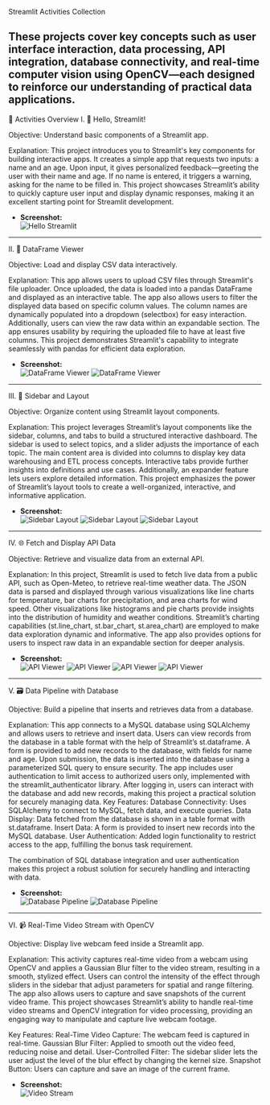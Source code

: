 Streamlit Activities Collection

These projects cover key concepts such as user interface interaction, data processing, API integration, database connectivity, and real-time computer vision using OpenCV—each designed to reinforce our understanding of practical data applications.
---

📘 Activities Overview
I. 🚀 Hello, Streamlit!

Objective: Understand basic components of a Streamlit app.

Explanation: This project introduces you to Streamlit's key components for building interactive apps. It creates a simple app that requests two inputs: a name and an age. Upon input, it gives personalized feedback—greeting the user with their name and age. If no name is entered, it triggers a warning, asking for the name to be filled in. This project showcases Streamlit’s ability to quickly capture user input and display dynamic responses, making it an excellent starting point for Streamlit development.

- **Screenshot:**  
  ![Hello Streamlit](screenshots/activity1.png)

---

II. 🧾 DataFrame Viewer

Objective: Load and display CSV data interactively.

Explanation: This app allows users to upload CSV files through Streamlit's file uploader. Once uploaded, the data is loaded into a pandas DataFrame and displayed as an interactive table. The app also allows users to filter the displayed data based on specific column values. The column names are dynamically populated into a dropdown (selectbox) for easy interaction. Additionally, users can view the raw data within an expandable section. The app ensures usability by requiring the uploaded file to have at least five columns. This project demonstrates Streamlit's capability to integrate seamlessly with pandas for efficient data exploration.
- **Screenshot:**  
  ![DataFrame Viewer](screenshots/activity2.png)
  ![DataFrame Viewer](screenshots/activity2a.png)

---

III. 🧩 Sidebar and Layout

Objective: Organize content using Streamlit layout components.

Explanation: This project leverages Streamlit’s layout components like the sidebar, columns, and tabs to build a structured interactive dashboard. The sidebar is used to select topics, and a slider adjusts the importance of each topic. The main content area is divided into columns to display key data warehousing and ETL process concepts. Interactive tabs provide further insights into definitions and use cases. Additionally, an expander feature lets users explore detailed information. This project emphasizes the power of Streamlit’s layout tools to create a well-organized, interactive, and informative application.
- **Screenshot:**  
  ![Sidebar Layout](screenshots/activity3.png)
  ![Sidebar Layout](screenshots/activity3a.png)
  ![Sidebar Layout](screenshots/activity3b.png)

---

IV. 🌐 Fetch and Display API Data

Objective: Retrieve and visualize data from an external API.

Explanation: In this project, Streamlit is used to fetch live data from a public API, such as Open-Meteo, to retrieve real-time weather data. The JSON data is parsed and displayed through various visualizations like line charts for temperature, bar charts for precipitation, and area charts for wind speed. Other visualizations like histograms and pie charts provide insights into the distribution of humidity and weather conditions. Streamlit’s charting capabilities (st.line_chart, st.bar_chart, st.area_chart) are employed to make data exploration dynamic and informative. The app also provides options for users to inspect raw data in an expandable section for deeper analysis.
- **Screenshot:**  
  ![API Viewer](screenshots/activity4.png)
  ![API Viewer](screenshots/activity4a.png)
  ![API Viewer](screenshots/activity4b.png)
  ![API Viewer](screenshots/activity4c.png)
  

---

V. 🗃️ Data Pipeline with Database

Objective: Build a pipeline that inserts and retrieves data from a database.

Explanation: This app connects to a MySQL database using SQLAlchemy and allows users to retrieve and insert data. Users can view records from the database in a table format with the help of Streamlit’s st.dataframe. A form is provided to add new records to the database, with fields for name and age. Upon submission, the data is inserted into the database using a parameterized SQL query to ensure security. The app includes user authentication to limit access to authorized users only, implemented with the streamlit_authenticator library. After logging in, users can interact with the database and add new records, making this project a practical solution for securely managing data.
Key Features:
Database Connectivity: Uses SQLAlchemy to connect to MySQL, fetch data, and execute queries.
Data Display: Data fetched from the database is shown in a table format with st.dataframe.
Insert Data: A form is provided to insert new records into the MySQL database.
User Authentication: Added login functionality to restrict access to the app, fulfilling the bonus task requirement.

The combination of SQL database integration and user authentication makes this project a robust solution for securely handling and interacting with data.
- **Screenshot:**  
  ![Database Pipeline](screenshots/activity5.png)
  ![Database Pipeline](screenshots/activity5a.png)


---

VI. 📹 Real-Time Video Stream with OpenCV

Objective: Display live webcam feed inside a Streamlit app.

Explanation: This activity captures real-time video from a webcam using OpenCV and applies a Gaussian Blur filter to the video stream, resulting in a smooth, stylized effect. Users can control the intensity of the effect through sliders in the sidebar that adjust parameters for spatial and range filtering. The app also allows users to capture and save snapshots of the current video frame. This project showcases Streamlit’s ability to handle real-time video streams and OpenCV integration for video processing, providing an engaging way to manipulate and capture live webcam footage.

Key Features:
Real-Time Video Capture: The webcam feed is captured in real-time.
Gaussian Blur Filter: Applied to smooth out the video feed, reducing noise and detail.
User-Controlled Filter: The sidebar slider lets the user adjust the level of the blur effect by changing the kernel size.
Snapshot Button: Users can capture and save an image of the current frame.
- **Screenshot:**  
  ![Video Stream](screenshots/activity6.png)
